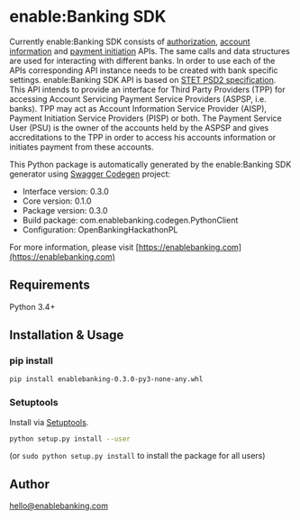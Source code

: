 # enable:Banking SDK

Currently enable:Banking SDK consists of [authorization](#auth-api), [account information](#aisp-api) and [payment initiation](#pisp-api) APIs. The same calls and data structures are used for interacting with different banks. In order to use each of the APIs corresponding API instance needs to be created with bank specific settings.  enable:Banking SDK API is based on [STET PSD2 specification](https://www.stet.eu/en/psd2/).  This API intends to provide an interface for Third Party Providers (TPP) for accessing Account Servicing Payment Service Providers (ASPSP, i.e. banks).  TPP may act as Account Information Service Provider (AISP), Payment Initiation Service Providers (PISP) or both.  The Payment Service User (PSU) is the owner of the accounts held by the ASPSP and gives accreditations to the TPP in order to access his accounts information or initiates payment from these accounts. 

This Python package is automatically generated by the enable:Banking SDK generator
using [Swagger Codegen](https://github.com/swagger-api/swagger-codegen) project:

- Interface version: 0.3.0
- Core version: 0.1.0
- Package version: 0.3.0
- Build package: com.enablebanking.codegen.PythonClient
- Configuration: OpenBankingHackathonPL

For more information, please visit [https://enablebanking.com](https://enablebanking.com)

## Requirements

Python 3.4+

## Installation & Usage

### pip install

```sh
pip install enablebanking-0.3.0-py3-none-any.whl
```

### Setuptools

Install via [Setuptools](http://pypi.python.org/pypi/setuptools).

```sh
python setup.py install --user
```
(or `sudo python setup.py install` to install the package for all users)

## Author

hello@enablebanking.com

